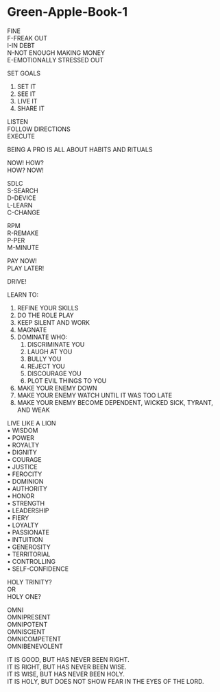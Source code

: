 # Green-Apple-Book-1

FINE <br/>
F-FREAK OUT <br/>
I-IN DEBT <br/>
N-NOT ENOUGH MAKING MONEY <br/>
E-EMOTIONALLY STRESSED OUT <br/>

SET GOALS
1. SET IT
2. SEE IT
3. LIVE IT
4. SHARE IT

LISTEN <br/>
FOLLOW DIRECTIONS <br/>
EXECUTE <br/>

BEING A PRO IS ALL ABOUT HABITS AND RITUALS  <br/>

NOW! HOW?  <br/>
HOW? NOW! <br/>

SDLC <br/>
S-SEARCH  <br/>
D-DEVICE <br/>
L-LEARN <br/>
C-CHANGE <br/>

RPM  <br/>
R-REMAKE <br/>
P-PER <br/>
M-MINUTE <br/>

PAY NOW! <br/>
PLAY LATER! <br/>

DRIVE!

LEARN TO:
1. REFINE YOUR SKILLS
2. DO THE ROLE PLAY
3. KEEP SILENT AND WORK
4. MAGNATE
5. DOMINATE WHO:
      1. DISCRIMINATE YOU
      2. LAUGH AT YOU
      3. BULLY YOU
      4. REJECT YOU
      5. DISCOURAGE YOU
      6. PLOT EVIL THINGS TO YOU
6. MAKE YOUR ENEMY DOWN
7. MAKE YOUR ENEMY WATCH UNTIL IT WAS TOO LATE
8. MAKE YOUR ENEMY BECOME DEPENDENT, WICKED SICK, TYRANT, AND WEAK

LIVE LIKE A LION  <br/>
    • WISDOM  <br/>
    • POWER <br/>
    • ROYALTY  <br/>
    • DIGNITY  <br/>
    • COURAGE  <br/>
    • JUSTICE <br/>
    • FEROCITY <br/>
    • DOMINION <br/>
    • AUTHORITY  <br/>
    • HONOR <br/>
    • STRENGTH <br/>
    • LEADERSHIP <br/>
    • FIERY <br/>
    • LOYALTY <br/>
    • PASSIONATE <br/>
    • INTUITION <br/>
    • GENEROSITY <br/>
    • TERRITORIAL <br/>
    • CONTROLLING <br/>
    • SELF-CONFIDENCE <br/>


HOLY TRINITY?  <br/>
OR <br/>
HOLY ONE? <br/>

OMNI <br/>
OMNIPRESENT <br/>
OMNIPOTENT <br/>
OMNISCIENT <br/>
OMNICOMPETENT <br/>
OMNIBENEVOLENT <br/>

IT IS GOOD, BUT HAS NEVER BEEN RIGHT. <br/>
IT IS RIGHT, BUT HAS NEVER BEEN WISE. <br/>
IT IS WISE, BUT HAS NEVER BEEN HOLY. <br/>
IT IS HOLY, BUT DOES NOT SHOW FEAR IN THE EYES OF THE LORD. <br/>
